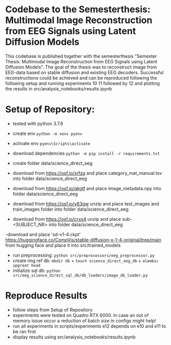 # Codebase to the Semesterthesis: Multimodal Image Reconstruction from EEG Signals using Latent Diffusion Models

This codebase is published together with the semesterthesis "Semester Thesis: Multimodal Image Reconstruction from EEG Signals using Latent Diffusion Models". The goal of the thesis was to reconstruct image from EEG-data based on stable diffusion and existing EEG decoders. Successful reconstructions could be achieved and can be reproduced following the following setup and running experiments 10 11 followed by 12 and plotting the results in src/analysis_notebooks/results.ipynb


# Setup of Repository:

- tested with python 3.7.6
- create env `python -m venv pyenv`
- activate env `pyenv\Scripts\activate`
- download dependencies `python -m pip install -r requirements.txt`

- create folder data/science_direct_eeg
- download from https://osf.io/xrfzq and place category_mat_manual.tsv into folder data/science_direct_eeg
- download from https://osf.io/qkgtf and place image_metadata.npy into folder data/science_direct_eeg
- download from https://osf.io/y63gw unzip and place test_images and train_images folder into folder data/science_direct_eeg
- download from https://osf.io/crxs4 unzip and place sub-<SUBJECT_NR> into folder data/science_direct_eeg

-download and place 'sd-v1-4.ckpt' https://huggingface.co/CompVis/stable-diffusion-v-1-4-original/tree/main from hugging face and place it into src/trained_models

- run preprocessing: `python src/preprocessors/eeg_preprocessor.py`
- create img ref db: `mkdir db` + `touch science_direct_eeg_db` + `alembic upgreat head`
- initialize sql db: `python src/eeg_science_direct_sql_db/db_loaders/image_db_loader.py`


# Reproduce Results
- follow steps from Setup of Repository
- experiments were tested on Quadro RTX 6000. In case an out of memory issue occur a reduction of batch size in configs might help!
- run all experiments in scripts/experiments e12 depends on e10 and e11 to be ran first
- display results using src/analysis_notebooks/results.ipynb

